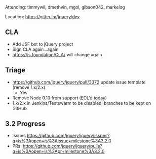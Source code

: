 Attending: timmywil, dmethvin, mgol, gibson042, markelog

Location: https://gitter.im/jquery/dev

## CLA
* Add JSF bot to jQuery project
* Sign CLA again...again
* https://js.foundation/CLA/ will change again

## Triage
* https://github.com/jquery/jquery/pull/3372 update issue template (remove 1.x/2.x)
  - Yes
* Remove Node 0.10 from support (EOL’d today)
* 1.x/2.x in Jenkins/Testswarm to be disabled, branches to be kept on GitHub

## 3.2 Progress
* Issues https://github.com/jquery/jquery/issues?q=is%3Aopen+is%3Aissue+milestone%3A3.2.0  
* PRs: https://github.com/jquery/jquery/pulls?q=is%3Aopen+is%3Apr+milestone%3A3.2.0
